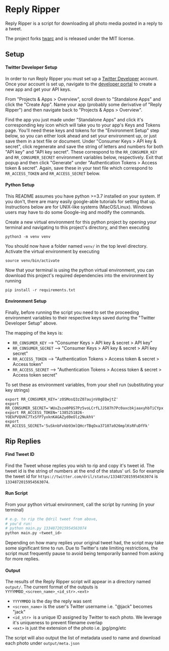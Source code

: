 # Reply Ripper

Reply Ripper is a script for downloading all photo media posted in a reply to a tweet.

The project forks [twarc](https://github.com/DocNow/twarc) and is released under the MIT license.

## Setup

#### Twitter Developer Setup

In order to run Reply Ripper you must set up a [Twitter Developer](https://developer.twitter.com/) account. Once your account is set up, navigate to the [developer portal](https://developer.twitter.com/en/portal/projects-and-apps) to create a new app and get your API keys.

From "Projects & Apps > Overview", scroll down to "Standalone Apps" and click the "Create App". Name your app (probably some derivative of "Reply Ripper") and then navigate back to "Projects & Apps > Overview".

Find the app you just made under "Standalone Apps" and click it's corresponding key icon which will take you to your app's Keys and Tokens page. You'll need these keys and tokens for the "Environment Setup" step below, so you can either look ahead and set your environment up, or just save them in a text file or document. Under "Consumer Keys > API key & secret", click regenerate and save the string of letters and numbers for both "API key" and "API key secret". These correspond to the `RR_CONSUMER_KEY` and `RR_CONSUMER_SECRET` environment variables below, respectively. Exit that popup and then click "Generate" under "Authentication Tokens > Access token & secret". Again, save these in your text file which correspond to `RR_ACCESS_TOKEN` and `RR_ACCESS_SECRET` below.

#### Python Setup

This README assumes you have python >=3.7 installed on your system. If you don't, there are many easily google-able tutorials for setting that up. Instructions below are for UNIX-like systems (MacOS/Linux). Windows users may have to do some Google-ing and modify the commands.

Create a new virtual environment for this python project by opening your terminal and navigating to this project's directory, and then executing

```
python3 -m venv venv
```

You should now have a folder named `venv/` in the top level directory. Activate the virtual environment by executing

```
source venv/bin/activate
```

Now that your terminal is using the python virtual environment, you can download this project's required dependencies into the environment by running

```
pip install -r requirements.txt
```

#### Environment Setup

Finally, before running the script you need to set the proceeding environment variables to their respective keys saved during the "Twitter Developer Setup" above.

The mapping of the keys is:

- `RR_CONSUMER_KEY` --> "Consumer Keys > API key & secret > API key"
- `RR_CONSUMER_SECRET` --> "Consumer Keys > API key & secret > API key secret"
- `RR_ACCESS_TOKEN` --> "Authentication Tokens > Access token & secret > Access token"
- `RR_ACCESS_SECRET` --> "Authentication Tokens > Access token & secret > Access token secret"

To set these as environment variables, from your shell run (substituting your key strings)

```
export RR_CONSUMER_KEY='zOSMosQ3zZ07aujnV0gEQwjtZ'
export RR_CONSUMER_SECRET='WUxZsze0P8S7Pz5voLCrfLJJ587h7Pc0axcbkjaaxyhbTiCYpx'
export RR_ACCESS_TOKEN='1385251826-YOEkPVQVKC7TxSfP7yxknKAGAZyd0eOlz2NukhV'
export RR_ACCESS_SECRET='5uSknbFvkb93mlQHcrTBqOxa37107a926mplKsRFuDfFk'
```

## Rip Replies

#### Find Tweet ID

Find the Tweet whose replies you wish to rip and copy it's tweet id. The tweet id is the string of numbers at the end of the status' url. So for example the tweet id for `https://twitter.com/dril/status/1334872015954563074` is `1334872015954563074`.

#### Run Script

From your python virtual environment, call the script by running (in your terminal)

```bash
# e.g. to rip the @dril tweet from above,
# you'd run:
# python main.py 1334872015954563074
python main.py <tweet_id>
```

Depending on how many replies your original tweet had, the script may take some significant time to run. Due to Twitter's rate limiting restrictions, the script must frequently pause to avoid being temporarily banned from asking for more replies.

#### Output

The results of the Reply Ripper script will appear in a directory named `output/`. The current format of the outputs is
`YYYYMMDD_<screen_name>_<id_str>.<ext>`

- `YYYYMMDD` is the day the reply was sent
- `<screen_name>` is the user's Twitter username i.e. "@jack" becomes "jack"
- `<id_str> `is a unique ID assigned by Twitter to each photo. We leverage it's uniqueness to prevent filename overlap
- `<ext>` is just the extension of the photo i.e. jpg/png/etc

The script will also output the list of metadata used to name and download each photo under `output/meta.json`
